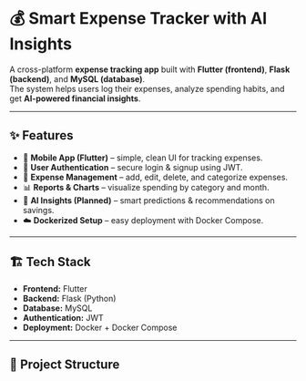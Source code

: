 # 💰 Smart Expense Tracker with AI Insights

A cross-platform **expense tracking app** built with **Flutter (frontend)**, **Flask (backend)**, and **MySQL (database)**.  
The system helps users log their expenses, analyze spending habits, and get **AI-powered financial insights**.

---

## ✨ Features
- 📱 **Mobile App (Flutter)** – simple, clean UI for tracking expenses.  
- 🔐 **User Authentication** – secure login & signup using JWT.  
- 💾 **Expense Management** – add, edit, delete, and categorize expenses.  
- 📊 **Reports & Charts** – visualize spending by category and month.  
- 🤖 **AI Insights (Planned)** – smart predictions & recommendations on savings.  
- ☁️ **Dockerized Setup** – easy deployment with Docker Compose.

---

## 🏗 Tech Stack
- **Frontend:** Flutter  
- **Backend:** Flask (Python)  
- **Database:** MySQL  
- **Authentication:** JWT  
- **Deployment:** Docker + Docker Compose  

---

## 📂 Project Structure
